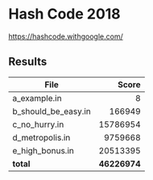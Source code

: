 Hash Code 2018
==============

<https://hashcode.withgoogle.com/>

Results
-------

| File                | Score        |
| ------------------- | -----------: |
| a_example.in        |           8  |
| b_should_be_easy.in |      166949  |
| c_no_hurry.in       |     15786954 |
| d_metropolis.in     |      9759668 |
| e_high_bonus.in     |     20513395 |
| **total**           | **46226974** |
